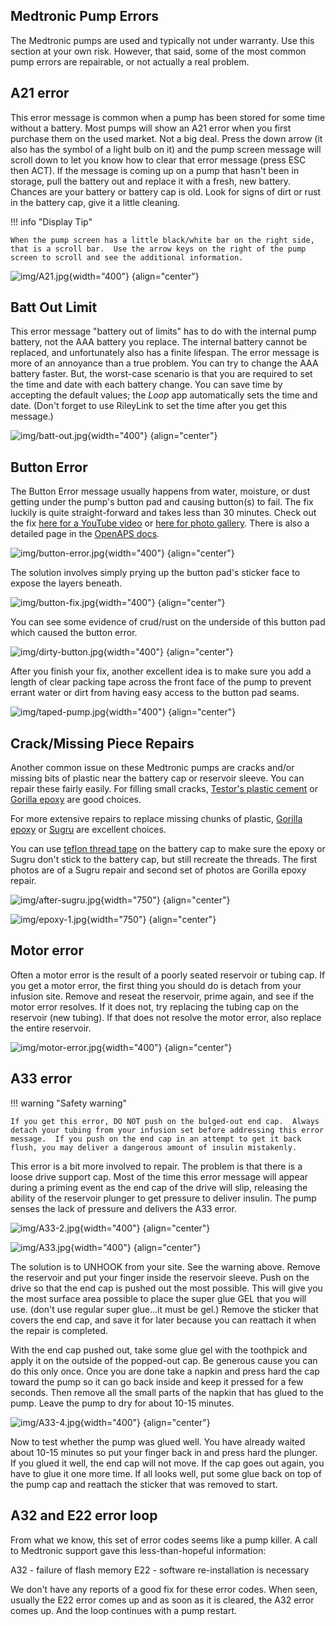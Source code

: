 ## Medtronic Pump Errors

The Medtronic pumps are used and typically not under warranty.  Use this section at your own risk.  However, that said, some of the most common pump errors are repairable, or not actually a real problem.

## A21 error

This error message is common when a pump has been stored for some time without a battery.  Most pumps will show an A21 error when you first purchase them on the used market.  Not a big deal.  Press the down arrow (it also has the symbol of a light bulb on it) and the pump screen message will scroll down to let you know how to clear that error message (press ESC then ACT).  If the message is coming up on a pump that hasn't been in storage, pull the battery out and replace it with a fresh, new battery.  Chances are your battery or battery cap is old.  Look for signs of dirt or rust in the battery cap, give it a little cleaning.

!!! info "Display Tip"

    When the pump screen has a little black/white bar on the right side, that is a scroll bar.  Use the arrow keys on the right of the pump screen to scroll and see the additional information.

![img/A21.jpg](img/A21.jpg){width="400"}
{align="center"}

## Batt Out Limit

This error message "battery out of limits" has to do with the internal pump battery, not the AAA battery you replace.  The internal battery cannot be replaced, and unfortunately also has a finite lifespan.  The error message is more of an annoyance than a true problem.  You can try to change the AAA battery faster.  But, the worst-case scenario is that you are required to set the time and date with each battery change. You can save time by accepting the default values; the *Loop* app automatically sets the time and date.  (Don't forget to use RileyLink to set the time after you get this message.)

![img/batt-out.jpg](img/batt-out.jpg){width="400"}
{align="center"}

## Button Error

The Button Error message usually happens from water, moisture, or dust getting under the pump's button pad and causing button(s) to fail.  The fix luckily is quite straight-forward and takes less than 30 minutes.  Check out the fix [here for a YouTube video](https://www.youtube.com/watch?v=nWRVSHXN5cQ) or [here for photo gallery](https://imgur.com/a/iOXAP). There is also a detailed page in the [OpenAPS docs](https://openaps.readthedocs.io/en/latest/docs/Resources/Medtronic-Button-Errors.html#medtronic-button-error-troubleshooting).

![img/button-error.jpg](img/button-error.jpg){width="400"}
{align="center"}

The solution involves simply prying up the button pad's sticker face to expose the layers beneath.

![img/button-fix.jpg](img/button-fix.jpg){width="400"}
{align="center"}

You can see some evidence of crud/rust on the underside of this button pad which caused the button error.

![img/dirty-button.jpg](img/dirty-button.jpg){width="400"}
{align="center"}

After you finish your fix, another excellent idea is to make sure you add a length of clear packing tape across the front face of the pump to prevent errant water or dirt from having easy access to the button pad seams.

![img/taped-pump.jpg](img/taped-pump.jpg){width="400"}
{align="center"}

## Crack/Missing Piece Repairs

Another common issue on these Medtronic pumps are cracks and/or missing bits of plastic near the battery cap or reservoir sleeve. You can repair these fairly easily. For filling small cracks, [Testor's plastic cement](https://www.amazon.com/Cement-Glue-Value-Testors-tubes/dp/B0013D53CS/ref=sr_1_2?s=toys-and-games&ie=UTF8&qid=1550883077&sr=1-2&keywords=testors+plastic+cement) or [Gorilla epoxy](https://www.amazon.com/Gorilla-Epoxy-Minute-ounce-Syringe/dp/B001Z3C3AG/ref=sr_1_1_sspa?ie=UTF8&qid=1550883118&sr=8-1-spons&keywords=gorilla+epoxy&psc=1) are good choices.

For more extensive repairs to replace missing chunks of plastic, [Gorilla epoxy](https://www.amazon.com/Gorilla-Epoxy-Minute-ounce-Syringe/dp/B001Z3C3AG/ref=sr_1_1_sspa?ie=UTF8&qid=1550883118&sr=8-1-spons&keywords=gorilla+epoxy&psc=1) or [Sugru](https://www.amazon.com/Sugru-Mouldable-Glue-Original-Formula/dp/B01BFE0KNQ/ref=sr_1_4?ie=UTF8&qid=1550883178&sr=8-4&keywords=sugru) are excellent choices.  

You can use [teflon thread tape](https://www.amazon.com/LASCO-11-1033-Sealant-2-Inch-100-Inch/dp/B00ITPHXZI/ref=sr_1_17?ie=UTF8&qid=1550883881&sr=8-17&keywords=teflon+thread+tape) on the battery cap to make sure the epoxy or Sugru don't stick to the battery cap, but still recreate the threads.  The first photos are of a Sugru repair and second set of photos are Gorilla epoxy repair.

![img/after-sugru.jpg](img/after-sugru.jpg){width="750"}
{align="center"}

![img/epoxy-1.jpg](img/epoxy-1.jpg){width="750"}
{align="center"}

## Motor error

Often a motor error is the result of a poorly seated reservoir or tubing cap.  If you get a motor error, the first thing you should do is detach from your infusion site.  Remove and reseat the reservoir, prime again, and see if the motor error resolves.  If it does not, try replacing the tubing cap on the reservoir (new tubing).  If that does not resolve the motor error, also replace the entire reservoir.

![img/motor-error.jpg](img/motor-error.jpg){width="400"}
{align="center"}

## A33 error

!!! warning "Safety warning"

    If you get this error, DO NOT push on the bulged-out end cap.  Always detach your tubing from your infusion set before addressing this error message.  If you push on the end cap in an attempt to get it back flush, you may deliver a dangerous amount of insulin mistakenly.

This error is a bit more involved to repair.  The problem is that there is a loose drive support cap.  Most of the time this error message will appear during a priming event as the end cap of the drive will slip, releasing the ability of the reservoir plunger to get pressure to deliver insulin.  The pump senses the lack of pressure and delivers the A33 error.

![img/A33-2.jpg](img/A33-2.jpg){width="400"}
{align="center"}

![img/A33.jpg](img/A33.jpg){width="400"}
{align="center"}

The solution is to UNHOOK from your site.  See the warning above.  Remove the reservoir and put your finger inside the reservoir sleeve.  Push on the drive so that the end cap is pushed out the most possible.  This will give you the most surface area possible to place the super glue GEL that you will use.  (don't use regular super glue...it must be gel.)  Remove the sticker that covers the end cap, and save it for later because you can reattach it when the repair is completed.

With the end cap pushed out, take some glue gel with the toothpick and apply it on the outside of the popped-out cap. Be generous cause you can do this only once. Once you are done take a napkin and press hard the cap toward the pump so it can go back inside and keep it pressed for a few seconds. Then remove all the small parts of the napkin that has glued to the pump. Leave the pump to dry for about 10-15 minutes.

![img/A33-4.jpg](img/A33-4.jpg){width="400"}
{align="center"}

Now to test whether the pump was glued well. You have already waited about 10-15 minutes so put your finger back in and press hard the plunger.  If you glued it well, the end cap will not move.  If the cap goes out again, you have to glue it one more time. If all looks well, put some glue back on top of the pump cap and reattach the sticker that was removed to start.

## A32 and E22 error loop

From what we know, this set of error codes seems like a pump killer.  A call to Medtronic support gave this less-than-hopeful information:

A32 - failure of flash memory
E22 - software re-installation is necessary

We don't have any reports of a good fix for these error codes.  When seen, usually the E22 error comes up and as soon as it is cleared, the A32 error comes up.  And the loop continues with a pump restart.
